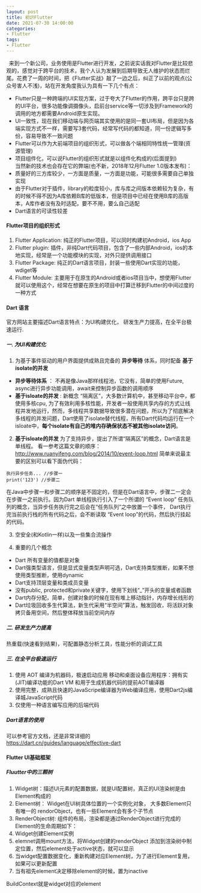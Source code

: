 ```yaml
---
layout: post
title: 初识Flutter
date: 2021-07-30 14:00:00
categories: 
- Flutter
tags:
- Flutter
--- 
```


&ensp;来到一个新公司，业务使用是Flutter进行开发，之前说实话我对Flutter是比较悲观的，感觉对于跨平台的技术，我个人认为发展到后期导致无人维护的状态而烂尾。花费了一周的时间，把《Flutter实战》敲了一边之后，纠正了以前的观点(公众号害人不浅)，站在开发角度我认为具有一下几个有点：
   * Flutter只是一种跨端的UI实现方案，过于夸大了Flutter的作用，跨平台只是跨的UI平台，很多功能像调摄像头，启前台service等一切涉及到Framework的调用的地方都需要Android原生实现。
   * UI一致性，现在我们移动端与网页端其实使用的是同一套UI布局，但是因为各端实现方式不一样，需要写3套代码，经常写代码的都知道，同一份逻辑写多份，容易导致不一致问题
   * Flutter可以作为大前端项目的组织形式，可以做各个端相同特性统一管理(资源管理)
   * 项目组件化，可以说Flutter的组织形式就是以组件化构成的(后面提到)  
当然新的技术也会存在它的弊端(也不新，2018年12月Flutter 1.0版本发布)：
   * 质量好的三方库较少，一方面是质量，一方面是功能，可能很多需要自己单独实现
   * 由于Flutter对于插件，library的粒度较小，库与库之间版本依赖较为复杂，有的时候不得不因为A库依赖B库的低版本，但是项目中已经在使用B库的高版本，A库作者没有及时适配，要不不用，要么自己适配
   * Dart语言的可读性较差

#### Flutter项目的组织形式
1. Flutter Application: 纯正的Flutter项目，可以同时构建初Android，ios App
2. Flutter plugin: 插件，非纯Dart代码项目，包含了一些内部Android，ios的本地实现，经常是一个功能模块的实现，对外只提供调用接口
3. Flutter Package: 纯正的Dart语言项目，封装一些使用Dart实现的功能，wdiget等
4. Flutter Module: 主要用于在原生的Android或者ios项目当中，想使用Flutter就可以使用这个，经常在想要在原生的项目中打算迁移到Flutter的中间过度的一种方式

#### Dart 语言
官方网站主要描述Dart语言特点：为UI构建优化， 研发生产力提高，在全平台极速运行.
##### 一. 为UI构建优化
1. 为基于事件驱动的用户界面提供成熟且完备的 **异步等待** 体系，同时配备 **基于isolate的并发**
* **异步等待体系** ： 不再是像Java那样线程池，它没有，简单的使用Future, async进行异步功能调用，await来控制异步函数的调用顺序
* **基于isloate的并发** : 新概念 “隔离区”，大多数计算机中，甚至移动平台中，都使用多核cpu, 为了有效利用多核性能，开发者一般使用共享内存的方式让线程并发地运行，然而，多线程共享数据导致很多潜在问题，所以为了彻底解决多线程的并发问题，Dart使用了isolate替代线程，所有Dart代码均运行在一个isloate中，**每个isolate有自己的堆内存确保状态不被其他isolate访问**。

2. **基于isloate的并发**
为了支持异步，提出了所谓“隔离区”的概念，Dart语言是单线程。
看一参考这篇文章的顺序： http://www.ruanyifeng.com/blog/2014/10/event-loop.html
简单来说最主要的区别可以看下面伪代码：  

```
执行异步任务... //步骤一
print('123') //步骤二
```  

在Java中步骤一和步骤二的顺序是不固定的，但是在Dart语言中，步骤二一定会在步骤一之前执行。因为Dart 单线程执行引入了一个所谓的 “Event loop” 任务队列的概念，当异步任务执行完之后会在“任务队列”之中放置一个事件， Dart执行完当前执行栈的所有代码之后，会不断读取 “Event loop”的代码，然后执行挂起的代码。
 
3. 空安全(和Kotlin一样)以及一些集合流操作

4. 重要的几个概念
* Dart 所有变量的值都是对象
* Dart强类型语言，但是显式变量类型声明可选，Dart支持类型推断，如果不想使用类型推断，使用dynamic
* Dart支持顶层变量和类成员变量
* 没有public, protected和private关键字，使用下划线“_”开头的变量或者函数
* Dart内存分配，简单，创建对象的时候在现有堆上移动指针，内存增长线形的
* Dart垃圾回收多生代算法，新生代采用“半空间”算法，触发回收，将活跃对象拷贝备用空间，然后整体释放当前空间内存


##### 二. 研发生产力提高
热重载(快速看到结果)，可配置静态分析工具，性能分析的调试工具 

##### 三. 在全平台极速运行
1. 使用 AOT 编译为机器码，极速启动应用
移动和桌面设备应用程序：拥有实(JIT)编译功能的Dart VM 和用于生成机器代码的提前AOT编译器
2. 使用完整，成熟且快速的JavaScripe编译器为Web编译应用，使用Dart2js编译城JavaScript代码
3. 仅使用一种语言编写应用的后端代码

##### Dart语言的使用
可以参考官方文档，还是非常详细的
https://dart.cn/guides/language/effective-dart

#### Flutter UI基础框架
##### Fluutter中的三颗树
1. Widget树：描述UI元素的配置数据，就是UI配置树，真正的UI渲染树是由Element构成的
2. Element树： Widget在UI树具体位置的一个实例化对象， 大多数Element只有唯一的 rendorObject，也有一些Element会有多个子节点
3. RenderObject树: 组件的布局，渲染都是通过RenderObject进行完成的
Element的生命周期如下：
1. Widget创建Element实例
2. elemnet调用mount方法，将Widget创建的renderObject 添加到渲染树中制定位置，然后element处于active状态，就可以显示
3. 当widget配置数据变化，重新构建对应Element树，为了进行Element复用，如果可以更新配置
4. 当有祖先element决定移除element的时候，置为inactive

BuildContext就是widget对应的element













